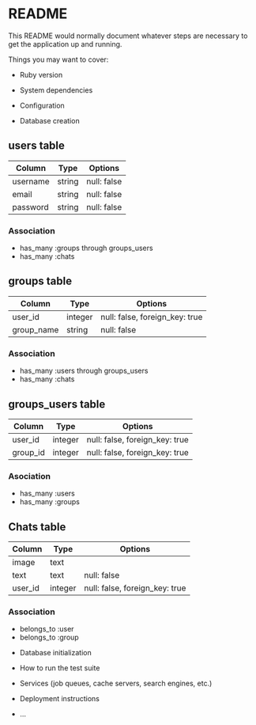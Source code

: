 # README

This README would normally document whatever steps are necessary to get the
application up and running.

Things you may want to cover:

* Ruby version

* System dependencies

* Configuration

* Database creation

## users table
| Column | Type | Options |
| ------ | ---- | --------|
|username|string|null: false|
|email|string|null: false|
|password|string|null: false|

### Association
- has_many :groups through groups_users
- has_many :chats

## groups table
| Column | Type | Options |
| ------ | ---- | --------|
|user_id|integer|null: false, foreign_key: true|
|group_name|string|null: false|

### Association
- has_many :users through groups_users
- has_many :chats

## groups_users table
| Column | Type | Options |
| ------ | ---- | --------|
|user_id|integer|null: false, foreign_key: true|
|group_id|integer|null: false, foreign_key: true|

### Asociation
- has_many :users
- has_many :groups

## Chats table
| Column | Type | Options |
| ------ | ---- | --------|
|image|text| |
|text|text|null: false|
|user_id|integer|null: false, foreign_key: true|

### Association
- belongs_to :user
- belongs_to :group


* Database initialization

* How to run the test suite

* Services (job queues, cache servers, search engines, etc.)

* Deployment instructions

* ...
